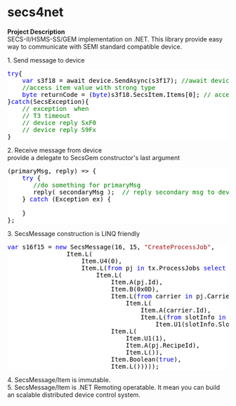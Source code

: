 # secs4net

**Project Description**  
SECS-II/HSMS-SS/GEM implementation on .NET. This library provide easy way to communicate with SEMI standard compatible device.  

1\. Send message to device

<div style="color: black; background-color: white;">

<pre><span style="color: blue;">try</span>{
    <span style="color: blue;">var</span> s3f18 = await device.SendAsync(s3f17); <span style="color: green;">//await device's reply secondary message</span>
    <span style="color: green;">//access item value with strong type</span>
    <span style="color: blue;">byte</span> returnCode = (<span style="color: blue;">byte</span>)s3f18.SecsItem.Items[0]; <span style="color: green;">// access item value. Equal to s3f18.SecsItem.Items[0].Value<byte>()</span>
}<span style="color: blue;">catch</span>(SecsException){
    <span style="color: green;">// exception  when</span>
    <span style="color: green;">// T3 timeout</span>
    <span style="color: green;">// device reply SxF0</span>
    <span style="color: green;">// device reply S9Fx</span>
}
</pre>

</div>

2\. Receive message from device  
provide a delegate to SecsGem constructor's last argument

<div style="color: black; background-color: white;">

<pre>(primaryMsg, reply) => {
    <span style="color: blue;">try</span> {
       <span style="color: green;">//do something for primaryMsg</span>
       reply( secondaryMsg );  <span style="color: green;">// reply secondary msg to device</span>
    } <span style="color: blue;">catch</span> (Exception ex) {

    }
};
</pre>

</div>

3\. SecsMessage construction is LINQ friendly

<div style="color: black; background-color: white;">

<pre><span style="color: blue;">var</span> s16f15 = <span style="color: blue;">new</span> SecsMessage(16, 15, <span style="color: #a31515;">"CreateProcessJob"</span>,
                Item.L(
                    Item.U4(0),
                    Item.L(<span style="color: blue;">from</span> pj <span style="color: blue;">in</span> tx.ProcessJobs <span style="color: blue;">select</span>
                        Item.L(
                            Item.A(pj.Id),
                            Item.B(0x0D),
                            Item.L(<span style="color: blue;">from</span> carrier <span style="color: blue;">in</span> pj.Carriers <span style="color: blue;">select</span>
                                Item.L(
                                    Item.A(carrier.Id),
                                    Item.L(<span style="color: blue;">from</span> slotInfo <span style="color: blue;">in</span> carrier.SlotMap <span style="color: blue;">select</span>
                                        Item.U1(slotInfo.SlotNo)))),
                            Item.L(
                                Item.U1(1),
                                Item.A(pj.RecipeId),
                                Item.L()),
                            Item.Boolean(<span style="color: blue;">true</span>),
                            Item.L()))));
</pre>

</div>

4\. SecsMessage/Item is immutable.  
5\. SecsMessage/Item is .NET Remoting operatable. It mean you can build an scalable distributed device control system.
